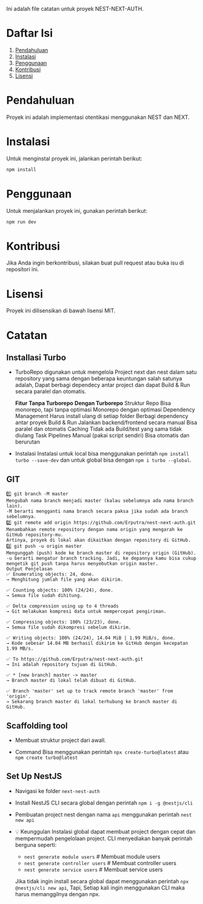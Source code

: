 Ini adalah file catatan untuk proyek NEST-NEXT-AUTH.

# Daftar Isi
1. [Pendahuluan](#pendahuluan)
2. [Instalasi](#instalasi)
3. [Penggunaan](#penggunaan)
4. [Kontribusi](#kontribusi)
5. [Lisensi](#lisensi)

# Pendahuluan
Proyek ini adalah implementasi otentikasi menggunakan NEST dan NEXT.

# Instalasi
Untuk menginstal proyek ini, jalankan perintah berikut:
```bash
npm install
```

# Penggunaan
Untuk menjalankan proyek ini, gunakan perintah berikut:
```bash
npm run dev
```

# Kontribusi
Jika Anda ingin berkontribusi, silakan buat pull request atau buka isu di repositori ini.

# Lisensi
Proyek ini dilisensikan di bawah lisensi MIT.

# Catatan

##  Installasi Turbo
-   TurboRepo digunakan untuk mengelola Project next dan nest dalam satu repository yang sama dengan beberapa keuntungan salah satunya adalah, Dapat berbagi dependecy antar project 
    dan dapat Build & Run secara paralel dan otomatis.

    **Fitur**	            **Tanpa Turborepo**	                        **Dengan Turborepo**
    Struktur Repo	        Bisa monorepo, tapi tanpa optimasi	        Monorepo dengan optimasi
    Dependency Management	Harus install ulang di setiap folder	    Berbagi dependency antar proyek
    Build & Run	            Jalankan backend/frontend secara manual	    Bisa paralel dan otomatis
    Caching	                Tidak ada	                                Build/test yang sama tidak diulang
    Task Pipelines	        Manual (pakai script sendiri)	            Bisa otomatis dan berurutan

-   Instalasi
    Instalasi untuk local bisa menggunakan perintah `npm install turbo --save-dev` dan untuk global bisa dengan `npm i turbo --global`.

##  GIT
    1️⃣ git branch -M master
    Mengubah nama branch menjadi master (kalau sebelumnya ada nama branch lain).
    -M berarti mengganti nama branch secara paksa jika sudah ada branch sebelumnya.
    2️⃣ git remote add origin https://github.com/Erputra/nest-next-auth.git
    Menambahkan remote repository dengan nama origin yang mengarah ke GitHub repository-mu.
    Artinya, proyek di lokal akan dikaitkan dengan repository di GitHub.
    3️⃣ git push -u origin master
    Mengunggah (push) kode ke branch master di repository origin (GitHub).
    -u berarti mengatur branch tracking. Jadi, ke depannya kamu bisa cukup mengetik git push tanpa harus menyebutkan origin master.
    Output Penjelasan
    ✅ Enumerating objects: 24, done.
    → Menghitung jumlah file yang akan dikirim.

    ✅ Counting objects: 100% (24/24), done.
    → Semua file sudah dihitung.

    ✅ Delta compression using up to 4 threads
    → Git melakukan kompresi data untuk mempercepat pengiriman.

    ✅ Compressing objects: 100% (23/23), done.
    → Semua file sudah dikompresi sebelum dikirim.

    ✅ Writing objects: 100% (24/24), 14.04 MiB | 1.99 MiB/s, done.
    → Kode sebesar 14.04 MB berhasil dikirim ke GitHub dengan kecepatan 1.99 MB/s.

    ✅ To https://github.com/Erputra/nest-next-auth.git
    → Ini adalah repository tujuan di GitHub.

    ✅ * [new branch] master -> master
    → Branch master di lokal telah dibuat di GitHub.

    ✅ Branch 'master' set up to track remote branch 'master' from 'origin'.
    → Sekarang branch master di lokal terhubung ke branch master di GitHub.

##  Scaffolding tool
-   Membuat struktur project dari awall.

-   Command
    Bisa menggunakan perintah `npx create-turbo@latest` atau `npm create turbo@latest`


##  Set Up NestJS
-   Navigasi ke folder `next-nest-auth`
-   Install NestJS CLI secara global dengan perintah `npm i -g @nestjs/cli`
-   Pembuatan project nest dengan nama `api` menggunakan perintah `nest new api`

-   💡 Keunggulan
    Instalasi global dapat membuat project dengan cepat dan mempermudah pengelolaan project. CLI menyediakan banyak perintah berguna seperti:
    -   `nest generate module users`          # Membuat module users
    -   `nest generate controller users`      # Membuat controller users
    -   `nest generate service users`         # Membuat service users

    Jika tidak ingin install secara global dapat menggunakan perintah `npx @nestjs/cli new api`, Tapi, Setiap kali ingin menggunakan CLI maka harus memanggilnya dengan npx.

